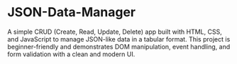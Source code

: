 # JSON-Data-Manager
A simple CRUD (Create, Read, Update, Delete) app built with HTML, CSS, and JavaScript to manage JSON-like data in a tabular format. This project is beginner-friendly and demonstrates DOM manipulation, event handling, and form validation with a clean and modern UI.
